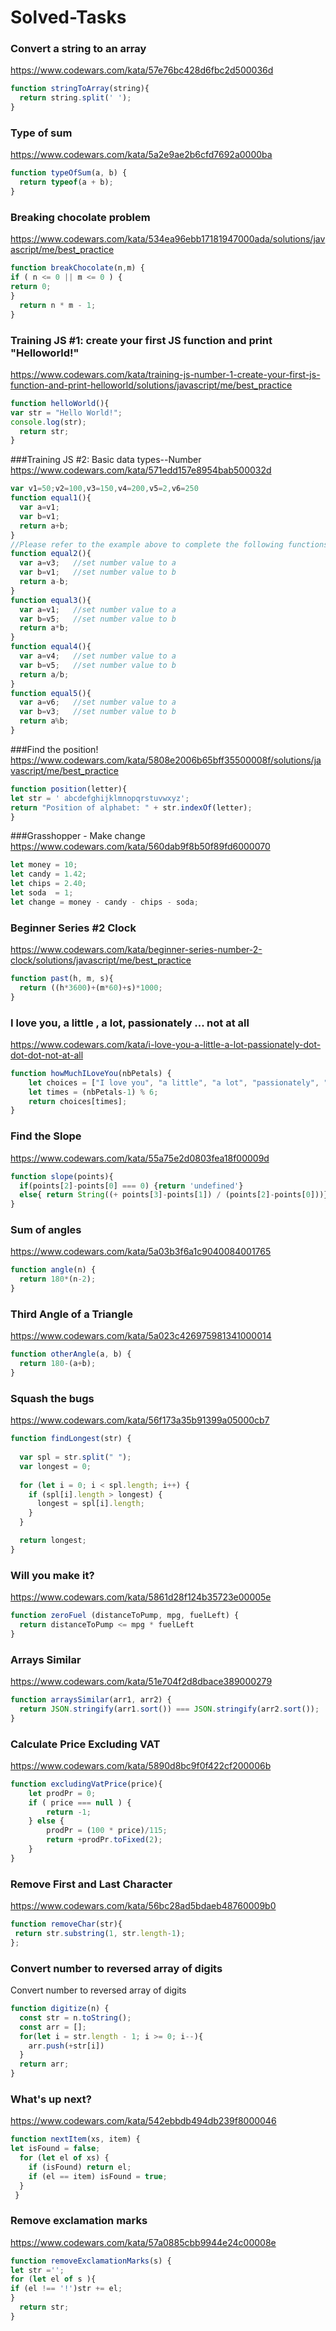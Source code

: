 # Solved-Tasks
### Convert a string to an array
https://www.codewars.com/kata/57e76bc428d6fbc2d500036d
```javascript
function stringToArray(string){
  return string.split(' ');
}
```
### Type of sum
https://www.codewars.com/kata/5a2e9ae2b6cfd7692a0000ba
```javascript
function typeOfSum(a, b) {
  return typeof(a + b);
}
```
### Breaking chocolate problem
https://www.codewars.com/kata/534ea96ebb17181947000ada/solutions/javascript/me/best_practice
```javascript
function breakChocolate(n,m) {
if ( n <= 0 || m <= 0 ) {
return 0;
}
  return n * m - 1;
}
```
### Training JS #1: create your first JS function and print "Helloworld!"
https://www.codewars.com/kata/training-js-number-1-create-your-first-js-function-and-print-helloworld/solutions/javascript/me/best_practice
```javascript
function helloWorld(){
var str = "Hello World!";
console.log(str);
  return str;
}
```
###Training JS #2: Basic data types--Number
https://www.codewars.com/kata/571edd157e8954bab500032d
```javascript
var v1=50;v2=100,v3=150,v4=200,v5=2,v6=250
function equal1(){
  var a=v1;
  var b=v1;
  return a+b;
}
//Please refer to the example above to complete the following functions
function equal2(){
  var a=v3;   //set number value to a
  var b=v1;   //set number value to b
  return a-b;
}
function equal3(){
  var a=v1;   //set number value to a
  var b=v5;   //set number value to b
  return a*b;
}
function equal4(){
  var a=v4;   //set number value to a
  var b=v5;   //set number value to b
  return a/b;
}
function equal5(){
  var a=v6;   //set number value to a
  var b=v3;   //set number value to b
  return a%b;
}
```
###Find the position!
https://www.codewars.com/kata/5808e2006b65bff35500008f/solutions/javascript/me/best_practice
```javascript
function position(letter){
let str = ' abcdefghijklmnopqrstuvwxyz';
return "Position of alphabet: " + str.indexOf(letter);
}
```
###Grasshopper - Make change
https://www.codewars.com/kata/560dab9f8b50f89fd6000070
```javascript
let money = 10;
let candy = 1.42;
let chips = 2.40;
let soda  = 1;
let change = money - candy - chips - soda;
```
### Beginner Series #2 Clock
https://www.codewars.com/kata/beginner-series-number-2-clock/solutions/javascript/me/best_practice
```javascript
function past(h, m, s){
  return ((h*3600)+(m*60)+s)*1000;
}
```
### I love you, a little , a lot, passionately ... not at all
https://www.codewars.com/kata/i-love-you-a-little-a-lot-passionately-dot-dot-dot-not-at-all
```javascript
function howMuchILoveYou(nbPetals) {
    let choices = ["I love you", "a little", "a lot", "passionately", "madly", "not at all"];
    let times = (nbPetals-1) % 6;
    return choices[times];
}
```
### Find the Slope
https://www.codewars.com/kata/55a75e2d0803fea18f00009d
```javascript
function slope(points){
  if(points[2]-points[0] === 0) {return 'undefined'}
  else{ return String((+ points[3]-points[1]) / (points[2]-points[0]))}
}
```
### Sum of angles
https://www.codewars.com/kata/5a03b3f6a1c9040084001765
```javascript
function angle(n) {
  return 180*(n-2);
}
```
### Third Angle of a Triangle
https://www.codewars.com/kata/5a023c426975981341000014
```javascript
function otherAngle(a, b) {
  return 180-(a+b);
}
```
### Squash the bugs
https://www.codewars.com/kata/56f173a35b91399a05000cb7
```javascript
function findLongest(str) {
  
  var spl = str.split(" ");
  var longest = 0;
  
  for (let i = 0; i < spl.length; i++) {
    if (spl[i].length > longest) {
      longest = spl[i].length;
    }
  }

  return longest;
}
```
### Will you make it?
https://www.codewars.com/kata/5861d28f124b35723e00005e
```javascript
function zeroFuel (distanceToPump, mpg, fuelLeft) {
  return distanceToPump <= mpg * fuelLeft
}
```
### Arrays Similar
https://www.codewars.com/kata/51e704f2d8dbace389000279
```javascript
function arraysSimilar(arr1, arr2) {
  return JSON.stringify(arr1.sort()) === JSON.stringify(arr2.sort());
}
```
### Calculate Price Excluding VAT
https://www.codewars.com/kata/5890d8bc9f0f422cf200006b
```javascript
function excludingVatPrice(price){
    let prodPr = 0;
    if ( price === null ) {
        return -1;
    } else {
        prodPr = (100 * price)/115;
        return +prodPr.toFixed(2);
    }
}
```
### Remove First and Last Character
https://www.codewars.com/kata/56bc28ad5bdaeb48760009b0
```javascript
function removeChar(str){
 return str.substring(1, str.length-1);
};
```
### Convert number to reversed array of digits
Convert number to reversed array of digits
```javascript
function digitize(n) {
  const str = n.toString();
  const arr = [];
  for(let i = str.length - 1; i >= 0; i--){
    arr.push(+str[i])
  }
  return arr;
}
```
### What's up next?
https://www.codewars.com/kata/542ebbdb494db239f8000046
```javascript
function nextItem(xs, item) {
let isFound = false;  
  for (let el of xs) {
    if (isFound) return el;
    if (el == item) isFound = true;
  }
 } 
```
### Remove exclamation marks
https://www.codewars.com/kata/57a0885cbb9944e24c00008e
```javascript
function removeExclamationMarks(s) {
let str ='';
for (let el of s ){
if (el !== '!')str += el;
}
  return str;
}
```
